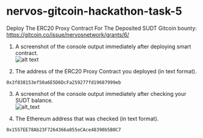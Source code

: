 # nervos-gitcoin-hackathon-task-5
Deploy The ERC20 Proxy Contract For The Deposited SUDT
Gitcoin bounty: https://gitcoin.co/issue/nervosnetwork/grants/6/

1. A screenshot of the console output immediately after deploying smart contract.  
![alt text](https://github.com/anhnt4288/nervous-hackathon/blob/master/task-5/SUDT-ERC20.png)

2. The address of the ERC20 Proxy Contract you deployed (in text format).  
```
0x3f838153ef50a6E5D6DcFa259277fd19687999eb
```

3. A screenshot of the console output immediately after checking your SUDT balance.  
![alt_text](https://github.com/anhnt4288/nervous-hackathon/blob/master/task-5/SUDT-balance.png)

4. The Ethereum address that was checked (in text format).  
```
0x1557EE78Ab23F7264366a055eCAce48390b5B0C7
```
